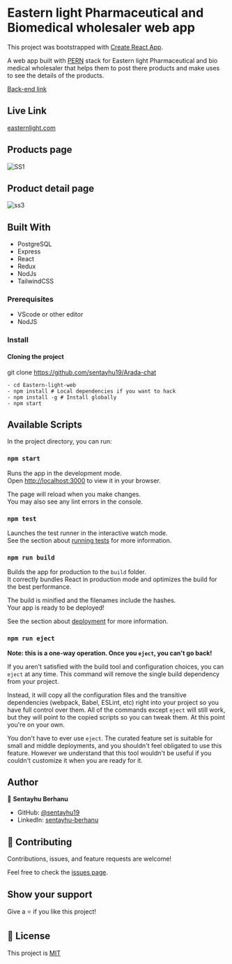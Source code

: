 # Eastern light Pharmaceutical and Biomedical wholesaler web app

This project was bootstrapped with [Create React App](https://github.com/facebook/create-react-app).

A web app built with [PERN](https://www.geeksforgeeks.org/what-is-pern-stack/) stack for Eastern light Pharmaceutical and bio medical wholesaler that helps them to post there products and make uses to see the details of the products.

 [Back-end link](https://github.com/sentayhu19/Eastern-light-back-end)

## Live Link
[easternlight.com](https://easternlightpharma.com/)

## Products page
![SS1](https://user-images.githubusercontent.com/77745775/218203761-3fa8585f-13b5-472a-b20a-1abfb291c434.png)

## Product detail page

![ss3](https://user-images.githubusercontent.com/77745775/218205461-797f6db0-5032-491a-a0c1-3d55525e16f5.png)




## Built With
- PostgreSQL
- Express
- React
- Redux
- NodJs
- TailwindCSS


### Prerequisites

- VScode or other editor
- NodJS

### Install

#### Cloning the project

 git clone https://github.com/sentayhu19/Arada-chat <Your-Build-Directory>
``` 
- cd Eastern-light-web
- npm install # Local dependencies if you want to hack
- npm install -g # Install globally 
- npm start
```


## Available Scripts

In the project directory, you can run:

### `npm start`

Runs the app in the development mode.\
Open [http://localhost:3000](http://localhost:3000) to view it in your browser.

The page will reload when you make changes.\
You may also see any lint errors in the console.

### `npm test`

Launches the test runner in the interactive watch mode.\
See the section about [running tests](https://facebook.github.io/create-react-app/docs/running-tests) for more information.

### `npm run build`

Builds the app for production to the `build` folder.\
It correctly bundles React in production mode and optimizes the build for the best performance.

The build is minified and the filenames include the hashes.\
Your app is ready to be deployed!

See the section about [deployment](https://facebook.github.io/create-react-app/docs/deployment) for more information.

### `npm run eject`

**Note: this is a one-way operation. Once you `eject`, you can't go back!**

If you aren't satisfied with the build tool and configuration choices, you can `eject` at any time. This command will remove the single build dependency from your project.

Instead, it will copy all the configuration files and the transitive dependencies (webpack, Babel, ESLint, etc) right into your project so you have full control over them. All of the commands except `eject` will still work, but they will point to the copied scripts so you can tweak them. At this point you're on your own.

You don't have to ever use `eject`. The curated feature set is suitable for small and middle deployments, and you shouldn't feel obligated to use this feature. However we understand that this tool wouldn't be useful if you couldn't customize it when you are ready for it.

## Author

👤 **Sentayhu Berhanu**

- GitHub: [@sentayhu19](https://github.com/sentayhu19)
- LinkedIn: [sentayhu-berhanu](https://www.linkedin.com/in/sentayhu-berhanu-6376579a/)


## 🤝 Contributing

Contributions, issues, and feature requests are welcome!

Feel free to check the [issues page](https://github.com/sentayhu19/Arada-chat/issues).

## Show your support

Give a ⭐️ if you like this project!

## 📝 License

This project is [MIT](./LICENSE)
